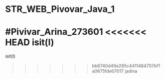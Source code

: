 # STR_WEB_Pivovar_Java_1
#Pivivar_Arina_273601
<<<<<<< HEAD
isit(l)
=======
isit(l)
>>>>>>> bb6740d49e285c4411484707bf1a0675fde07017
jadina